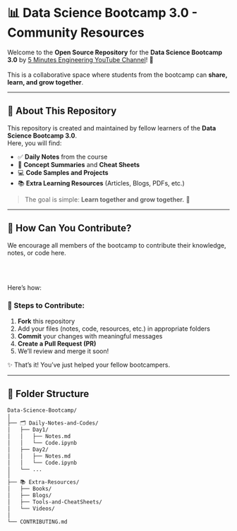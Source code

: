 # 📊 Data Science Bootcamp 3.0 - Community Resources

Welcome to the **Open Source Repository** for the **Data Science Bootcamp 3.0** by [5 Minutes Engineering YouTube Channel](https://www.youtube.com/@5MinutesEngineering)! 🚀  <br> <br>
This is a collaborative space where students from the bootcamp can **share, learn, and grow together**.

---

## 📌 About This Repository

This repository is created and maintained by fellow learners of the **Data Science Bootcamp 3.0**.   <br>
Here, you will find:

- ✅ **Daily Notes** from the course  
- 🧠 **Concept Summaries** and **Cheat Sheets**  
- 💻 **Code Samples and Projects**  
- 📚 **Extra Learning Resources** (Articles, Blogs, PDFs, etc.)

> The goal is simple: **Learn together and grow together.** 🤝

---

## 🙌 How Can You Contribute?

We encourage all members of the bootcamp to contribute their knowledge, notes, or code here. 

<br> <br>

Here’s how:

### 🔧 Steps to Contribute:

1. **Fork** this repository
2. Add your files (notes, code, resources, etc.) in appropriate folders
3. **Commit** your changes with meaningful messages
4. **Create a Pull Request (PR)**
5. We’ll review and merge it soon!

✨ That’s it! You’ve just helped your fellow bootcampers.  

---

## 📁 Folder Structure

```bash
Data-Science-Bootcamp/
│
├── 🗂️ Daily-Notes-and-Codes/
│   ├── Day1/
│   │   ├── Notes.md
│   │   └── Code.ipynb
│   ├── Day2/
│   │   ├── Notes.md
│   │   └── Code.ipynb
│   └── ...
│
├── 📚 Extra-Resources/
│   ├── Books/
│   ├── Blogs/
│   ├── Tools-and-CheatSheets/
│   └── Videos/
│
└── CONTRIBUTING.md

